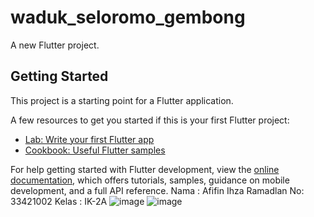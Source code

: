 # waduk_seloromo_gembong

A new Flutter project.

## Getting Started

This project is a starting point for a Flutter application.

A few resources to get you started if this is your first Flutter project:

- [Lab: Write your first Flutter app](https://docs.flutter.dev/get-started/codelab)
- [Cookbook: Useful Flutter samples](https://docs.flutter.dev/cookbook)

For help getting started with Flutter development, view the
[online documentation](https://docs.flutter.dev/), which offers tutorials,
samples, guidance on mobile development, and a full API reference.
Nama : Afifin Ihza Ramadlan
No: 33421002
Kelas : IK-2A
![image](https://user-images.githubusercontent.com/68837117/199647594-8403cacd-c6e9-4c4a-ab6f-aa972b0e0fe6.png)
![image](https://user-images.githubusercontent.com/68837117/199647779-c080b5d7-8d19-45a3-b388-f01102ee2db7.png)

